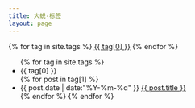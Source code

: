```yaml
---
title: 大蜕-标签
layout: page
---
```


<div id='tag_cloud'>
{% for tag in site.tags %}
<a href="#{{ tag[0] }}" title="{{ tag[0] }}" rel="{{ tag[1].size }}">{{ tag[0] }}</a>
{% endfor %}
</div>

<ul class="listing">
{% for tag in site.tags %}
  <li class="listing-seperator" id="{{ tag[0] }}">{{ tag[0] }}</li>
{% for post in tag[1] %}
  <li class="listing-item">
  <time datetime="{{ post.date | date:"%Y-%m-%d" }}">{{ post.date | date:"%Y-%m-%d" }}</time>
  <a href="{{ post.url }}" title="{{ post.title }}">{{ post.title }}</a>
  </li>
{% endfor %}
{% endfor %}
</ul>

<!--<script src="//cdnjs.cloudflare.com/ajax/libs/jquery/2.1.1/jquery.min.js" type="text/javascript" charset="utf-8"></script>-->
<!--<script src="/media/js/jquery.tagcloud.js" type="text/javascript" charset="utf-8"></script>-->
<script language="javascript">
<!--$.fn.tagcloud.defaults = {-->
    <!--size: {start: 1, end: 1, unit: 'em'},-->
    <!--color: {start: '#f8e0e6', end: '#ff3333'}-->
<!--};-->
<!--$(function () {-->
    <!--$('#tag_cloud a').tagcloud();-->
<!--});-->
</script>
